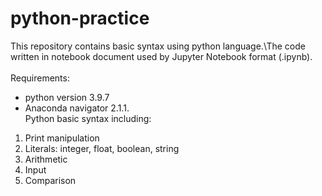# python-practice
This repository contains basic syntax using python language.\The code written in notebook document used by Jupyter Notebook format (.ipynb).\
\
Requirements:
- python version 3.9.7 
- Anaconda navigator 2.1.1.
\
Python basic syntax including:
1. Print manipulation
2. Literals: integer, float, boolean, string
3. Arithmetic
4. Input
5. Comparison

